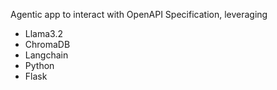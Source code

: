 Agentic app to interact with OpenAPI Specification, leveraging 
- Llama3.2
- ChromaDB
- Langchain
- Python
- Flask
